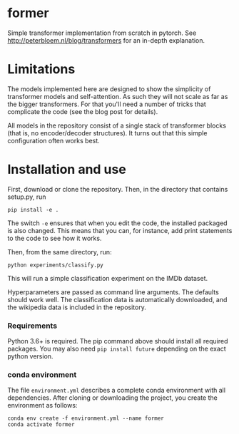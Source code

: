 # former

Simple transformer implementation from scratch in pytorch. See http://peterbloem.nl/blog/transformers for an in-depth explanation.

# Limitations

The models implemented here are designed to show the simplicity of transformer models and self-attention. As such they will not scale as far as the bigger transformers. For that you'll need a number of tricks that complicate the code (see the blog post for details).

All models in the repository consist of a single stack of transformer blocks (that is, no encoder/decoder structures). It turns out that this simple configuration often works best. 

# Installation and use

First, download or clone the repository. Then, in the directory that contains setup.py, run

```
pip install -e . 
```

The switch `-e` ensures that when you edit the code, the installed packaged is also changed. This means that you can, for instance, add print statements to the code to see how it works. 

Then, from the same directory, run:

```
python experiments/classify.py
```
This will run a simple classification experiment on the IMDb dataset.

Hyperparameters are passed as command line arguments. The defaults should work well. The classification data is 
automatically downloaded, and the wikipedia data is included in the repository.

### Requirements

Python 3.6+ is required. The pip command above should install all required packages. You may also need
```pip install future```
depending on the exact python version.

### conda environment

The file ```environment.yml``` describes a complete conda environment with all dependencies. After cloning or downloading the project, you create the environment as follows:

```
conda env create -f environment.yml --name former
conda activate former
```

